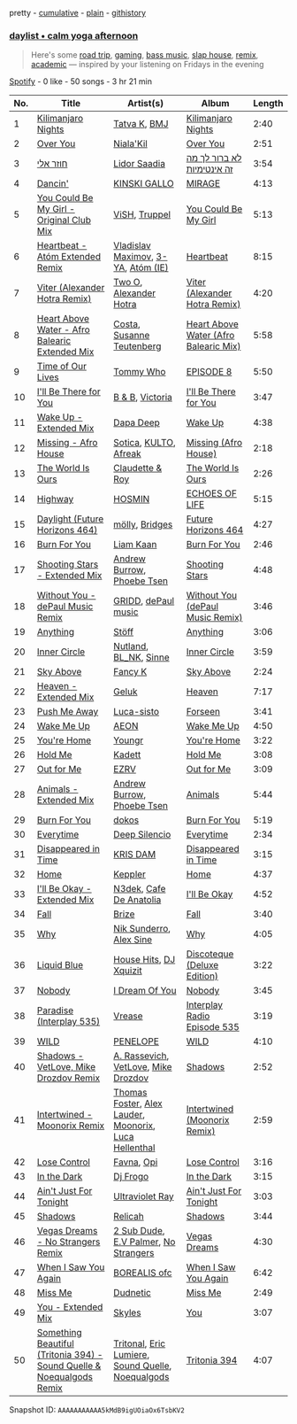 pretty - [cumulative](/playlists/cumulative/37i9dQZF1EP6YuccBxUcC1.md) - [plain](/playlists/plain/37i9dQZF1EP6YuccBxUcC1) - [githistory](https://github.githistory.xyz/mdn522/spotify-playlist-archive/blob/main/playlists/plain/37i9dQZF1EP6YuccBxUcC1)

### [daylist • calm yoga afternoon](https://open.spotify.com/playlist/37i9dQZF1EP6YuccBxUcC1)

> Here's some <a href="spotify:playlist:37i9dQZF1EIcpRIpPcCZBT">road trip</a>, <a href="spotify:playlist:37i9dQZF1EIhL6vdIQNDfV">gaming</a>, <a href="spotify:playlist:37i9dQZF1EIhg7MSo5YKk2">bass music</a>, <a href="spotify:playlist:37i9dQZF1EIgOcPOE0ZcBs">slap house</a>, <a href="spotify:playlist:37i9dQZF1EIeKIThrui3g9">remix</a>, <a href="spotify:playlist:37i9dQZF1EIeImI4o6o2nn">academic</a> — inspired by your listening on Fridays in the evening

[Spotify](https://open.spotify.com/user/spotify) - 0 like - 50 songs - 3 hr 21 min

| No. | Title | Artist(s) | Album | Length |
|---|---|---|---|---|
| 1 | [Kilimanjaro Nights](https://open.spotify.com/track/5rQSfxxJlWru09kcFDC4Z2) | [Tatva K](https://open.spotify.com/artist/1nMzllICxGJ1dUo5EorML8), [BMJ](https://open.spotify.com/artist/14nW6J6622suB6Ue0Ko5MI) | [Kilimanjaro Nights](https://open.spotify.com/album/5xttcAIlGA8CJWqXsYmN3q) | 2:40 |
| 2 | [Over You](https://open.spotify.com/track/63GIC9Q5cafCqeaAVsZ0oy) | [Niala'Kil](https://open.spotify.com/artist/1Zwcq4ciFT8C8t8uIfLbpN) | [Over You](https://open.spotify.com/album/673rs6RIuoVAA64i574ray) | 2:51 |
| 3 | [חוזר אלי](https://open.spotify.com/track/7p1Lve7Q6OlcfwGQWWwwwG) | [Lidor Saadia](https://open.spotify.com/artist/3RoZWYJVLn6Z4De0lxsN2V) | [לא ברור לך מה זה אינטימיות](https://open.spotify.com/album/4LNX9Yskk9JsZbJgMusLmj) | 3:54 |
| 4 | [Dancin'](https://open.spotify.com/track/2oC7clKmxjJffIIS7RHQVx) | [KINSKI GALLO](https://open.spotify.com/artist/4yPZjqKceWLuW5qE7Ondct) | [MIRAGE](https://open.spotify.com/album/4J7PTxsZwO9jJf7E2Ycdtx) | 4:13 |
| 5 | [You Could Be My Girl \- Original Club Mix](https://open.spotify.com/track/0JgQwY1noM95iI6HWV8dti) | [ViSH](https://open.spotify.com/artist/6Xlmqkg41XZQSO8laeyK50), [Truppel](https://open.spotify.com/artist/25DMlHx6WzyREfxwmDyhMr) | [You Could Be My Girl](https://open.spotify.com/album/6JArEYa1CisI8pxqt30cj3) | 5:13 |
| 6 | [Heartbeat \- Atóm Extended Remix](https://open.spotify.com/track/0UUU0RzBQv5mwvTgGsnMb3) | [Vladislav Maximov](https://open.spotify.com/artist/0gQiYcf8eUbPhxqRCRb2bK), [3\-YA](https://open.spotify.com/artist/1UPlZONsaw3VkFpdhJMGfn), [Atóm \(IE\)](https://open.spotify.com/artist/7JPZ9l4mPkgSRq3BF45TYV) | [Heartbeat](https://open.spotify.com/album/6tyTfjwqGthshd3z5hA8Xc) | 8:15 |
| 7 | [Viter \(Alexander Hotra Remix\)](https://open.spotify.com/track/3K9toWnBVLCn5Iyy19vEYT) | [Two O](https://open.spotify.com/artist/15pHPkXsld23kAOFj0GAx9), [Alexander Hotra](https://open.spotify.com/artist/6FOX0OTu5jBloAkvsfBfCm) | [Viter \(Alexander Hotra Remix\)](https://open.spotify.com/album/5fhDcplPOoYaatzcPNfhkn) | 4:20 |
| 8 | [Heart Above Water \- Afro Balearic Extended Mix](https://open.spotify.com/track/269OdxVfoO8cGN0EGpk5LD) | [Costa](https://open.spotify.com/artist/7IIb3I34G7MKHkscqTWPIJ), [Susanne Teutenberg](https://open.spotify.com/artist/1Xx7LP7rI1PIQeCtr6mN7K) | [Heart Above Water \(Afro Balearic Mix\)](https://open.spotify.com/album/5k1SF3koBLQKppHGmPwwmI) | 5:58 |
| 9 | [Time of Our Lives](https://open.spotify.com/track/7KUbuothw8SWbNSmtzbXyB) | [Tommy Who](https://open.spotify.com/artist/3LTLCgucWMq9Ikj5DaQOx1) | [EPISODE 8](https://open.spotify.com/album/48Sjnhrq1EKTJXgtVoFtN3) | 5:50 |
| 10 | [I'll Be There for You](https://open.spotify.com/track/0sutwLadPf3OZWUhRdp8RD) | [B & B](https://open.spotify.com/artist/0lbDsfdx3BXqzKjCZr47TU), [Victoria](https://open.spotify.com/artist/4svGqntO1ww17nntYJdFUk) | [I'll Be There for You](https://open.spotify.com/album/2z6wDTGFYsK4THzB2aRH3A) | 3:47 |
| 11 | [Wake Up \- Extended Mix](https://open.spotify.com/track/03n8zRz7faj6pBUR0rdn2C) | [Dapa Deep](https://open.spotify.com/artist/6PFX6CPrYWgLYSIUMQ59hW) | [Wake Up](https://open.spotify.com/album/7m8u8oaTwOBnaQNRLILntP) | 4:38 |
| 12 | [Missing \- Afro House](https://open.spotify.com/track/5CFWGgUQdzIiZNliZ4yvI2) | [Sotica](https://open.spotify.com/artist/49XSsT8SIEy7YyHO9gvvp8), [KULTO](https://open.spotify.com/artist/5RjLhBOhXKGZdIrGoefcTJ), [Afreak](https://open.spotify.com/artist/6FI7YhcoqcEHCcVcLcJRht) | [Missing \(Afro House\)](https://open.spotify.com/album/7nyPaxzuf5i9SsADQ8Bzxs) | 2:18 |
| 13 | [The World Is Ours](https://open.spotify.com/track/0Fu4c35B3dSh0irYTzBJ0u) | [Claudette & Roy](https://open.spotify.com/artist/0ydb5c7xMLvxLH3pW6BuwL) | [The World Is Ours](https://open.spotify.com/album/4oZDncveUJxuO44518G7jA) | 2:26 |
| 14 | [Highway](https://open.spotify.com/track/73DEsrNOtiNbJwhgseHvBP) | [HOSMIN](https://open.spotify.com/artist/2UYsgjhAxKk21EUcPan49l) | [ECHOES OF LIFE](https://open.spotify.com/album/7IZRLwO1EP9GK3zpYUrQ7Z) | 5:15 |
| 15 | [Daylight \(Future Horizons 464\)](https://open.spotify.com/track/0bHZ34m9LxUZqVfpalahjf) | [mölly](https://open.spotify.com/artist/6Xu5UlsnkfZs7hVBR9Gmxq), [Bridges](https://open.spotify.com/artist/3ZHzfrht4TfMv2TEpdKQrk) | [Future Horizons 464](https://open.spotify.com/album/2Mf7BgYNSmRq6nfHaaidG4) | 4:27 |
| 16 | [Burn For You](https://open.spotify.com/track/6J9gRbl7zuYXsrSsqZnQez) | [Liam Kaan](https://open.spotify.com/artist/6KgxKdJX6RUfoXOTapTMgl) | [Burn For You](https://open.spotify.com/album/2GyJIKcP1uNT6KHrhLAEBJ) | 2:46 |
| 17 | [Shooting Stars \- Extended Mix](https://open.spotify.com/track/0PZvLtEosnGowKYG0aZJh3) | [Andrew Burrow](https://open.spotify.com/artist/0TXNu5eBTNW9VBpDKTY3mv), [Phoebe Tsen](https://open.spotify.com/artist/06Bshz3mErx5BEZxwd4gPE) | [Shooting Stars](https://open.spotify.com/album/68sFC3FyAhJnPkk1VxJGZK) | 4:48 |
| 18 | [Without You \- dePaul Music Remix](https://open.spotify.com/track/704vCpgy7bTGT6bG1jFMpp) | [GRIDD](https://open.spotify.com/artist/0DkbVPnPYWv5BXxVKoxN60), [dePaul music](https://open.spotify.com/artist/5qcBCpz8mJ7aFrvucL8wql) | [Without You \(dePaul Music Remix\)](https://open.spotify.com/album/3x3YXQDzQ6DDO7x1d343yN) | 3:46 |
| 19 | [Anything](https://open.spotify.com/track/3L1NxnpbeMwOwdpJvaHotl) | [Stöff](https://open.spotify.com/artist/0LMEqTyimFCSdcicgVMbZn) | [Anything](https://open.spotify.com/album/3DfrTkWcIU55owd1Oveulm) | 3:06 |
| 20 | [Inner Circle](https://open.spotify.com/track/5GNgKsL1bK9IKvBfkPFXra) | [Nutland](https://open.spotify.com/artist/6Dlx1RypP3C3zd0x3hUwG2), [BL\_NK](https://open.spotify.com/artist/4Dw7fbRxNNdpGfiWukSV6d), [Sinne](https://open.spotify.com/artist/2miiwqNHL1t8TLsxN1momg) | [Inner Circle](https://open.spotify.com/album/3svn8KeBYg1VmTM0Q5EClm) | 3:59 |
| 21 | [Sky Above](https://open.spotify.com/track/4i4gwxfV4UJ7nlm5A1cbeS) | [Fancy K](https://open.spotify.com/artist/0qnSpAQsP0OrzRS6ALiME7) | [Sky Above](https://open.spotify.com/album/5Z6lcaZb22Lqm8PJwcLN4j) | 2:24 |
| 22 | [Heaven \- Extended Mix](https://open.spotify.com/track/25vi5iK05aQuBCfwVRqUgR) | [Geluk](https://open.spotify.com/artist/0JWVbjAuXn2cxromAINYUp) | [Heaven](https://open.spotify.com/album/7rxNWwZsirfhnF6Z7pOADl) | 7:17 |
| 23 | [Push Me Away](https://open.spotify.com/track/5x5LV1T2WcurAXWQfwKCzS) | [Luca\-sisto](https://open.spotify.com/artist/3S2IxShd2LRBqqEbsRsW6q) | [Forseen](https://open.spotify.com/album/5FLZzOm3bnJonUzR5L99Cu) | 3:41 |
| 24 | [Wake Me Up](https://open.spotify.com/track/6APJLARxOuid6p9KT9kwni) | [AEON](https://open.spotify.com/artist/3nCMlszc18lxKcxDIQdJ4w) | [Wake Me Up](https://open.spotify.com/album/0XPIgs6cWAQKW0qc3GjEsF) | 4:50 |
| 25 | [You're Home](https://open.spotify.com/track/112vavJwstshxbGcbQVwsj) | [Youngr](https://open.spotify.com/artist/5TrkbV9x6OdTBlzWPJeBz5) | [You're Home](https://open.spotify.com/album/0ebC3q5DoJw6DZbntFZHBy) | 3:22 |
| 26 | [Hold Me](https://open.spotify.com/track/37oXe6kxPmuAE7x6OV7L20) | [Kadett](https://open.spotify.com/artist/6YeyGAIF4qnQ3ZkPXT5q0v) | [Hold Me](https://open.spotify.com/album/6ON57iBupZIT8mxe0sHSed) | 3:08 |
| 27 | [Out for Me](https://open.spotify.com/track/4Wa67AVZ2jPKxO9MwpoQ0d) | [EZRV](https://open.spotify.com/artist/2IK6lLgETR820EAkrpWSiw) | [Out for Me](https://open.spotify.com/album/5023V4vePRAKKvyZ89NZZz) | 3:09 |
| 28 | [Animals \- Extended Mix](https://open.spotify.com/track/3Ej4zc0ERCNzy2qaLqoTCM) | [Andrew Burrow](https://open.spotify.com/artist/0TXNu5eBTNW9VBpDKTY3mv), [Phoebe Tsen](https://open.spotify.com/artist/06Bshz3mErx5BEZxwd4gPE) | [Animals](https://open.spotify.com/album/0deANPhR3IESg9CLFCCZL4) | 5:44 |
| 29 | [Burn For You](https://open.spotify.com/track/6c37hwL5cVXVNZtgeqAH2g) | [dokos](https://open.spotify.com/artist/5Wm2w1ImULG0w5lmm7PajS) | [Burn For You](https://open.spotify.com/album/0KFFeCdt8WwOZThLh0oKl2) | 5:19 |
| 30 | [Everytime](https://open.spotify.com/track/06hGfLn7RGyOpKwDBKGqX5) | [Deep Silencio](https://open.spotify.com/artist/7gtxSiYfKLhYoKXpIM2ffA) | [Everytime](https://open.spotify.com/album/3HNmES29xBEk8OrAamXPIs) | 2:34 |
| 31 | [Disappeared in Time](https://open.spotify.com/track/2wUuUqcfrsDqxvIFMxdaXU) | [KRIS DAM](https://open.spotify.com/artist/1ZYDhdvvVfGZrS8iKHlZIk) | [Disappeared in Time](https://open.spotify.com/album/4UplbQsprLFWUPRHxvchKC) | 3:15 |
| 32 | [Home](https://open.spotify.com/track/3Hp9sXmma1Z4ExyUhfFdWC) | [Keppler](https://open.spotify.com/artist/5V1d8LfGznGZqX78u6ZOv6) | [Home](https://open.spotify.com/album/7glbxv0Wk130zbHH5OJWMG) | 4:37 |
| 33 | [I'll Be Okay \- Extended Mix](https://open.spotify.com/track/6r0fRCAgJ1H2f0uWOBmI4h) | [N3dek](https://open.spotify.com/artist/5K7h4Ik3vKcHxEiVFVTf13), [Cafe De Anatolia](https://open.spotify.com/artist/2sSSGlRMfz4ZEcw4rw0m0v) | [I'll Be Okay](https://open.spotify.com/album/0rOvCb8T9mYaipaLNIS7kp) | 4:52 |
| 34 | [Fall](https://open.spotify.com/track/15JWObDCGgmQCpnrxab3HG) | [Brize](https://open.spotify.com/artist/5M7PVJMFHVeHSNfDRIA5FQ) | [Fall](https://open.spotify.com/album/1ViVlYwxwODPZGFLdK0r0X) | 3:40 |
| 35 | [Why](https://open.spotify.com/track/3vMeU7ZAZ5vwbGeKIa88RW) | [Nik Sunderro](https://open.spotify.com/artist/2qcfnJgns8C6rePkTcSRop), [Alex Sine](https://open.spotify.com/artist/7zvxo1zeGq9BP0SHZxpfBb) | [Why](https://open.spotify.com/album/3EQEcVAwYxXvqZSUY34O3E) | 4:05 |
| 36 | [Liquid Blue](https://open.spotify.com/track/1vJICYkeZzZ5zvMfSjSvF9) | [House Hits](https://open.spotify.com/artist/692yk5LfLnJndihKGIUgy5), [DJ Xquizit](https://open.spotify.com/artist/2ktbQba5UHb9nnV6VaBqPR) | [Discoteque \(Deluxe Edition\)](https://open.spotify.com/album/60T9Wc5dk9umd1T5jfm7VR) | 3:22 |
| 37 | [Nobody](https://open.spotify.com/track/2UlEO6eiST0mKWDAiOxTHx) | [I Dream Of You](https://open.spotify.com/artist/0LMTFGqUBJsi3U1yOPMLWf) | [Nobody](https://open.spotify.com/album/6pBEbjHdEBMkpM6B3DPk7m) | 3:45 |
| 38 | [Paradise \(Interplay 535\)](https://open.spotify.com/track/1UfiItfiR81q49KWfEVypH) | [Vrease](https://open.spotify.com/artist/3Oslf23lcIHj7g3u0OyCkW) | [Interplay Radio Episode 535](https://open.spotify.com/album/5m0kbWH02QSlIXNXfDhp9X) | 3:19 |
| 39 | [WILD](https://open.spotify.com/track/5rKRBpovncyPJ7ofVm6sy6) | [PENELOPE](https://open.spotify.com/artist/0bfy4HtWNhp60gGXR8qAet) | [WILD](https://open.spotify.com/album/5g74qnFPeUjUS2GFZWd2ur) | 4:10 |
| 40 | [Shadows \- VetLove, Mike Drozdov Remix](https://open.spotify.com/track/6pwwS513gIBLIce2Lvel0I) | [A\. Rassevich](https://open.spotify.com/artist/3cufxaHHFq3lL0lLjB8cW7), [VetLove](https://open.spotify.com/artist/3TH7JRzbFHFZ7hBr51Jukj), [Mike Drozdov](https://open.spotify.com/artist/1GUwXKDfEDpYrS8lAgflBp) | [Shadows](https://open.spotify.com/album/2nNLPFK6vQeaNVeuS5lpKx) | 2:52 |
| 41 | [Intertwined \- Moonorix Remix](https://open.spotify.com/track/2rjkhbUojnkqXUtslqUznx) | [Thomas Foster](https://open.spotify.com/artist/5XC8kRHSVMrwbJs9fHd2v7), [Alex Lauder](https://open.spotify.com/artist/0OGSZDNNwrkYCsaVYiVc8s), [Moonorix](https://open.spotify.com/artist/14HYJvjCOxsqXOUGIVapCz), [Luca Hellenthal](https://open.spotify.com/artist/77keH9p9GgGZvP7d3cHPdw) | [Intertwined \(Moonorix Remix\)](https://open.spotify.com/album/7JJ2QbLF4JcgcP2GgbOnnb) | 2:59 |
| 42 | [Lose Control](https://open.spotify.com/track/1Sy3LoBuv66RIZMuTBr79Q) | [Favna](https://open.spotify.com/artist/5ZQFJfFwsEmzIHHls86crP), [Opi](https://open.spotify.com/artist/3n3jBn86eVpuHjygk4Mp15) | [Lose Control](https://open.spotify.com/album/6gWtG5yXABEZ2vmfTEED9r) | 3:16 |
| 43 | [In the Dark](https://open.spotify.com/track/4amvh7CRuNwBm32VOSR69G) | [Dj Frogo](https://open.spotify.com/artist/4OEmAoieKKNJvmrMVJlNBb) | [In the Dark](https://open.spotify.com/album/5Hf0STwi8O46gapkHTbdnR) | 3:15 |
| 44 | [Ain't Just For Tonight](https://open.spotify.com/track/1iRwqOZv2RUFfhEoXLkn2K) | [Ultraviolet Ray](https://open.spotify.com/artist/4Cr70Wmg2GMUlxJvc9m0DD) | [Ain't Just For Tonight](https://open.spotify.com/album/2eVSrQtXSWcPHA4AIVkcNe) | 3:03 |
| 45 | [Shadows](https://open.spotify.com/track/5IvKPCmgYYDb55fgMTptHL) | [Relicah](https://open.spotify.com/artist/3M5IeUgphKkpoonBB5TBwn) | [Shadows](https://open.spotify.com/album/1gPGCbDtJ9ljjWGXXDJKry) | 3:44 |
| 46 | [Vegas Dreams \- No Strangers Remix](https://open.spotify.com/track/1u6pLTXJmfFFxUgN2YkG2d) | [2 Sub Dude](https://open.spotify.com/artist/4GZaTCFYa9tex3mSNer62K), [E.V Palmer](https://open.spotify.com/artist/5Gaofd13RY8uhtBPktY9dv), [No Strangers](https://open.spotify.com/artist/0cj8kO9IuovrjVq6q8knSG) | [Vegas Dreams](https://open.spotify.com/album/5Deiz5uPCaMcs7lmHWORzM) | 4:30 |
| 47 | [When I Saw You Again](https://open.spotify.com/track/790K1Yz5k23UbiJT0um9xN) | [BOREALIS ofc](https://open.spotify.com/artist/6cg1nM3jPu0JGjT7ngQSla) | [When I Saw You Again](https://open.spotify.com/album/6fB0OyFkkS3eFTNK5mtNrE) | 6:42 |
| 48 | [Miss Me](https://open.spotify.com/track/0j7esnURJaVhSYGmYw5HpG) | [Dudnetic](https://open.spotify.com/artist/7EX3PAMHi1Rcd9K7tTsYgg) | [Miss Me](https://open.spotify.com/album/6LLJtA8XVxSlsSFnNFSzbj) | 2:49 |
| 49 | [You \- Extended Mix](https://open.spotify.com/track/4E8DRGEk6DF3W3DGwECPBQ) | [Skyles](https://open.spotify.com/artist/6bv7KnC1UWk86sXFNS1MpB) | [You](https://open.spotify.com/album/73arkGywie6ryHXWI0IrFU) | 3:07 |
| 50 | [Something Beautiful \(Tritonia 394\) \- Sound Quelle & Noequalgods Remix](https://open.spotify.com/track/7MlUrgzb8NL1lRgwJ6FgEr) | [Tritonal](https://open.spotify.com/artist/521qvhdobR0GzhvU6TFw76), [Eric Lumiere](https://open.spotify.com/artist/4TSqSBlGY1wV5qhnX6vVwB), [Sound Quelle](https://open.spotify.com/artist/5mdTuNl23tON1WlsVbvD18), [Noequalgods](https://open.spotify.com/artist/7dnNGsIp4wR4bTMqeLVr0c) | [Tritonia 394](https://open.spotify.com/album/3tENIrQwpkXzI6GcUTWM4K) | 4:07 |

Snapshot ID: `AAAAAAAAAAA5kMdB9igUOiaOx6TsbKV2`
